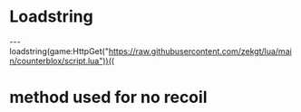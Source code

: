 # Loadstring
---loadstring(game:HttpGet("https://raw.githubusercontent.com/zekgt/lua/main/counterblox/script.lua"))((
# method used for no recoil
